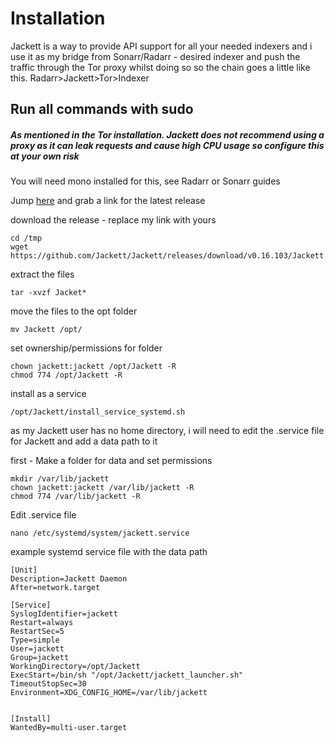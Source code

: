 # Installation 
Jackett is a way to provide API support for all your needed indexers and i use it as my bridge from Sonarr/Radarr - desired indexer and push the traffic through the Tor proxy whilst doing so so the chain goes a little like this. Radarr>Jackett>Tor>Indexer

## Run all commands with sudo 
##### As mentioned in the Tor installation. Jackett does not recommend using a proxy as it can leak requests and cause high CPU usage so configure this at your own risk

You will need mono installed for this, see Radarr or Sonarr guides

Jump [here](https://github.com/Jackett/Jackett/releases) and grab a link for the latest release

download the release - replace my link with yours
```
cd /tmp
wget https://github.com/Jackett/Jackett/releases/download/v0.16.103/Jackett.Binaries.LinuxAMDx64.tar.gz
```

extract the files
```
tar -xvzf Jacket*
```

move the files to the opt folder
```
mv Jackett /opt/
```

set ownership/permissions for folder
```
chown jackett:jackett /opt/Jackett -R
chmod 774 /opt/Jackett -R
```

install as a service
```
/opt/Jackett/install_service_systemd.sh
```

as my Jackett user has no home directory, i will need to edit the .service file for Jackett and add a data path to it

first - Make a folder for data and set permissions
```
mkdir /var/lib/jackett
chown jackett:jackett /var/lib/jackett -R
chmod 774 /var/lib/jackett -R
```

Edit .service file
```
nano /etc/systemd/system/jackett.service
```


example systemd service file with the data path 
```
[Unit]
Description=Jackett Daemon
After=network.target

[Service]
SyslogIdentifier=jackett
Restart=always
RestartSec=5
Type=simple
User=jackett
Group=jackett
WorkingDirectory=/opt/Jackett
ExecStart=/bin/sh "/opt/Jackett/jackett_launcher.sh"
TimeoutStopSec=30
Environment=XDG_CONFIG_HOME=/var/lib/jackett


[Install]
WantedBy=multi-user.target
```



